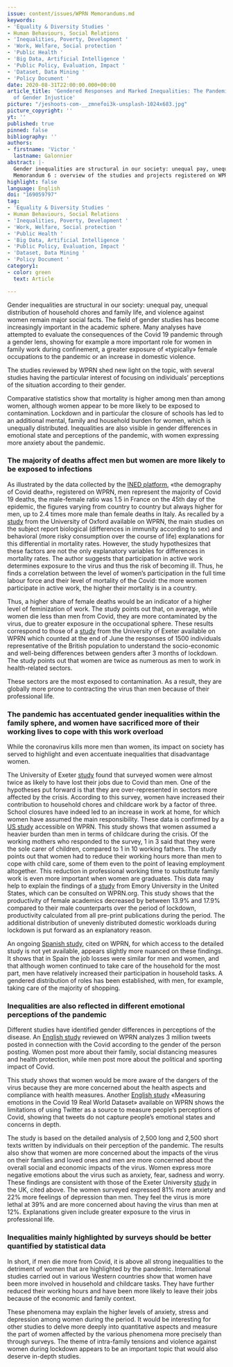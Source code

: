 ```yaml
---
issue: content/issues/WPRN Memorandums.md
keywords:
- 'Equality & Diversity Studies '
- Human Behaviours, Social Relations
- 'Inequalities, Poverty, Development '
- 'Work, Welfare, Social protection '
- 'Public Health '
- 'Big Data, Artificial Intelligence '
- 'Public Policy, Evaluation, Impact '
- 'Dataset, Data Mining '
- 'Policy Document '
date: 2020-08-31T22:00:00.000+00:00
article_title: 'Gendered Responses and Marked Inequalities: The Pandemic as a Revealer
  of Gender Injustice'
picture: "/jeshoots-com-__zmnefoi3k-unsplash-1024x683.jpg"
picture_copyright: ''
yt: ''
published: true
pinned: false
bibliography: ''
authors:
- firstname: 'Victor '
  lastname: Galonnier
abstract: |-
  Gender inequalities are structural in our society: unequal pay, unequal distribution of household chores and family life, and violence against women remain major social facts. The field of gender studies has become increasingly important in the academic sphere. Numerous analyses have attempted to evaluate the consequences of the Covid 19 pandemic through a gender lens, showing for example a more important role for women in family work during lockdown, a greater exposure of «typically» female occupations to the pandemic or an increase in domestic violence.
  Memorandum 6 : overview of the studies and projects registered on WPRN database
highlight: false
language: English
doi: "169059797"
tag:
- 'Equality & Diversity Studies '
- Human Behaviours, Social Relations
- 'Inequalities, Poverty, Development '
- 'Work, Welfare, Social protection '
- 'Public Health '
- 'Big Data, Artificial Intelligence '
- 'Public Policy, Evaluation, Impact '
- 'Dataset, Data Mining '
- 'Policy Document '
category1:
- color: green
  text: Article

---
```

Gender inequalities are structural in our society: unequal pay, unequal distribution of household chores and family life, and violence against women remain major social facts. The field of gender studies has become increasingly important in the academic sphere. Many analyses have attempted to evaluate the consequences of the Covid 19 pandemic through a gender lens, showing for example a more important role for women in family work during confinement, a greater exposure of «typically» female occupations to the pandemic or an increase in domestic violence.

The studies reviewed by WPRN shed new light on the topic, with several studies having the particular interest of focusing on individuals’ perceptions of the situation according to their gender.

Comparative statistics show that mortality is higher among men than among women, although women appear to be more likely to be exposed to contamination. Lockdown and in particular the closure of schools has led to an additional mental, family and household burden for women, which is unequally distributed. Inequalities are also visible in gender differences in emotional state and perceptions of the pandemic, with women expressing more anxiety about the pandemic.

### The majority of deaths affect men but women are more likely to be exposed to infections

As illustrated by the data collected by the [INED platform](https://wprn.org/item/445752 "wprn 445752"), «the demography of Covid death», registered on WPRN, men represent the majority of Covid 19 deaths, the male-female ratio was 1.5 in France on the 45th day of the epidemic, the figures varying from country to country but always higher for men, up to 2.4 times more male than female deaths in Italy. As recalled by a [study](https://wprn.org/item/449652 "wprn 449652") from the University of Oxford available on WPRN, the main studies on the subject report biological (differences in immunity according to sex) and behavioral (more risky consumption over the course of life) explanations for this differential in mortality rates. However, the study hypothesizes that these factors are not the only explanatory variables for differences in mortality rates. The author suggests that participation in active work determines exposure to the virus and thus the risk of becoming ill. Thus, he finds a correlation between the level of women’s participation in the full time labour force and their level of mortality of the Covid: the more women participate in active work, the higher their mortality is in a country.

Thus, a higher share of female deaths would be an indicator of a higher level of feminization of work. The study points out that, on average, while women die less than men from Covid, they are more contaminated by the virus, due to greater exposure in the occupational sphere. These results correspond to those of a [study](https://wprn.org/item/472352 "wprn 472352") from the University of Exeter available on WPRN which counted at the end of June the responses of 1500 individuals representative of the British population to understand the socio-economic and well-being differences between genders after 3 months of lockdown. The study points out that women are twice as numerous as men to work in health-related sectors.

These sectors are the most exposed to contamination. As a result, they are globally more prone to contracting the virus than men because of their professional life.

### The pandemic has accentuated gender inequalities within the family sphere, and women have sacrificed more of their working lives to cope with this work overload

While the coronavirus kills more men than women, its impact on society has served to highlight and even accentuate inequalities that disadvantage women.

The University of Exeter [study](https://wprn.org/item/472352 "wprn 472352") found that surveyed women were almost twice as likely to have lost their jobs due to Covid than men. One of the hypotheses put forward is that they are over-represented in sectors more affected by the crisis. According to this survey, women have increased their contribution to household chores and childcare work by a factor of three. School closures have indeed led to an increase in work at home, for which women have assumed the main responsibility. These data is confirmed by a [US study](https://wprn.org/item/479652 "wprn 479652") accessible on WPRN. This study shows that women assumed a heavier burden than men in terms of childcare during the crisis. Of the working mothers who responded to the survey, 1 in 3 said that they were the sole carer of children, compared to 1 in 10 working fathers. The study points out that women had to reduce their working hours more than men to cope with child care, some of them even to the point of leaving employment altogether. This reduction in professional working time to substitute family work is even more important when women are graduates. This data may help to explain the findings of a [study](https://wprn.org/item/466152 "wprn 466152") from Emory University in the United States, which can be consulted on WPRN.org. This study shows that the productivity of female academics decreased by between 13.9% and 17.9% compared to their male counterparts over the period of lockdown, productivity calculated from all pre-print publications during the period. The additional distribution of unevenly distributed domestic workloads during lockdown is put forward as an explanatory reason.

An ongoing [Spanish study](https://wprn.org/item/447252 "wprn 447252"), cited on WPRN, for which access to the detailed study is not yet available, appears slightly more nuanced on these findings. It shows that in Spain the job losses were similar for men and women, and that although women continued to take care of the household for the most part, men have relatively increased their participation in household tasks. A gendered distribution of roles has been established, with men, for example, taking care of the majority of shopping.

### Inequalities are also reflected in different emotional perceptions of the pandemic

Different studies have identified gender differences in perceptions of the disease. An [English study](https://wprn.org/item/448752 "wprn 448752") reviewed on WPRN analyzes 3 million tweets posted in connection with the Covid according to the gender of the person posting. Women post more about their family, social distancing measures and health protection, while men post more about the political and sporting impact of Covid.

This study shows that women would be more aware of the dangers of the virus because they are more concerned about the health aspects and compliance with health measures. Another [English study](https://wprn.org/item/459652 "wprn 459652") «Measuring emotions in the Covid 19 Real World Dataset» available on WPRN shows the limitations of using Twitter as a source to measure people’s perceptions of Covid, showing that tweets do not capture people’s emotional states and concerns in depth.

The study is based on the detailed analysis of 2,500 long and 2,500 short texts written by individuals on their perception of the pandemic. The results also show that women are more concerned about the impacts of the virus on their families and loved ones and men are more concerned about the overall social and economic impacts of the virus. Women express more negative emotions about the virus such as anxiety, fear, sadness and worry. These findings are consistent with those of the Exeter University [study](https://wprn.org/item/472352 "wprn 472352") in the UK, cited above. The women surveyed expressed 81% more anxiety and 22% more feelings of depression than men. They feel the virus is more lethal at 39% and are more concerned about having the virus than men at 12%. Explanations given include greater exposure to the virus in professional life.

### Inequalities mainly highlighted by surveys should be better quantified by statistical data

In short, if men die more from Covid, it is above all strong inequalities to the detriment of women that are highlighted by the pandemic. International studies carried out in various Western countries show that women have been more involved in household and childcare tasks. They have further reduced their working hours and have been more likely to leave their jobs because of the economic and family context.

These phenomena may explain the higher levels of anxiety, stress and depression among women during the period. It would be interesting for other studies to delve more deeply into quantitative aspects and measure the part of women affected by the various phenomena more precisely than through surveys. The theme of intra-family tensions and violence against women during lockdown appears to be an important topic that would also deserve in-depth studies.